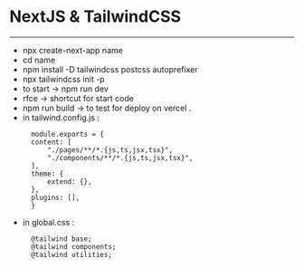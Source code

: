 # NextJS & TailwindCSS

---

- npx create-next-app name
- cd name
- npm install -D tailwindcss postcss autoprefixer
- npx tailwindcss init -p
- to start -> npm run dev 
- rfce -> shortcut for start code
- npm run build -> to test for deploy on vercel .
- in tailwind.config.js :
  ```
    module.exports = {
    content: [
        "./pages/**/*.{js,ts,jsx,tsx}",
        "./components/**/*.{js,ts,jsx,tsx}",
    ],
    theme: {
        extend: {},
    },
    plugins: [],
    }
  ```
- in global.css :
  ```
    @tailwind base;
    @tailwind components;
    @tailwind utilities;
  ```
